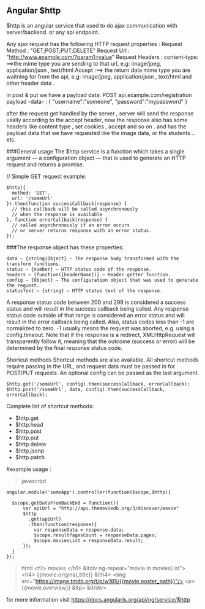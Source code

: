 ## Angular $http 

$http is an angular service that used to do ajax communication with server/backend. or any api endpoint. 

Any ajax request has the following HTTP request properties  : 
  Request Method : "GET;POST;PUT;DELETE" 
  Request Url : "http://www.example.com/?param1=value"
  Request Headers : 
    content-type: ==>the mime type you are sending to that url, e.g:  image/jpeg, application/json , text/html
    Accept :==> the return data mime type you are waitning for from the api, e.g:  image/jpeg, application/json , text/html
    and other header data .

  in post & put we have a payload data: 
  POST api.example.com/registration
  payload -data-  : {
    "username":"someone",
    "password":"mypassword"
  }

  after the request get handled by the server , server will send the response usally according to the accept header, 
  now the response also has some headers like content type , set cookies , accept and so on . and has the payload data
  that we have requested like the image data, or the students... etc. 

  ###General usage
The $http service is a function which takes a single argument — a configuration object — that is used to generate an HTTP request and returns a promise.

// Simple GET request example:


    $http({
      method: 'GET',
      url: '/someUrl'
    }).then(function successCallback(response) {
      // this callback will be called asynchronously
      // when the response is available
    }, function errorCallback(response) {
      // called asynchronously if an error occurs
      // or server returns response with an error status.
    });
    
###The response object has these properties:

    data – {string|Object} – The response body transformed with the transform functions.
    status – {number} – HTTP status code of the response.
    headers – {function([headerName])} – Header getter function.
    config – {Object} – The configuration object that was used to generate the request.
    statusText – {string} – HTTP status text of the response.
A response status code between 200 and 299 is considered a success status and will result in the success callback being called. Any response status code outside of that range is considered an error status and will result in the error callback being called. Also, status codes less than -1 are normalized to zero. -1 usually means the request was aborted, e.g. using a config.timeout. Note that if the response is a redirect, XMLHttpRequest will transparently follow it, meaning that the outcome (success or error) will be determined by the final response status code.

Shortcut methods
Shortcut methods are also available. All shortcut methods require passing in the URL, and request data must be passed in for POST/PUT requests. An optional config can be passed as the last argument.

    $http.get('/someUrl', config).then(successCallback, errorCallback);
    $http.post('/someUrl', data, config).then(successCallback, errorCallback);
Complete list of shortcut methods: 

  + $http.get
  + $http.head
  + $http.post
  + $http.put
  + $http.delete
  + $http.jsonp
  + $http.patch



#example usage : 

>javascript 

    angular.module('someApp').controller(function($scope,$http){

      $scope.getDataFromBackEnd = function(){
          var apiUrl = "http://api.themoviedb.org/3/discover/movie"
          $http
            .get(apiUrl)
            .then(function(response){
              var responseData = response.data;
              $scope.resultPagesCount = responseData.pages;
              $scope.moviesList = responseData.result;
          });
      }
    });
>html 
    &lt;h1> movies &lt;/h1>
    &ltdiv ng-repeat="movie in moviesList">
        &lt;h4> {{movie.original_title}} &lth4>
        &lt;img src="https://image.tmdb.org/t/p/w185/{{movie.poster_path}}"/>
        &lt;p> {{movie.overview}} &ltp>
    &lt/div>

for more information visit https://docs.angularjs.org/api/ng/service/$http